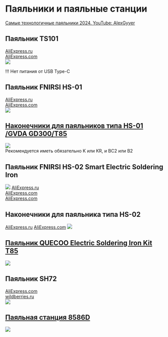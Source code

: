 # Паяльники и паяльные станции
[Самые технологичные паяльники 2024. YouTube: AlexGyver](https://www.youtube.com/watch?v=BaF2fTm9Yzw)  

## Паяльник TS101 
[AliExpress.ru](https://aliexpress.ru/item/1005005455339524.html?sku_id=12000033150801492)  
[AliExpress.com](https://aliexpress.com/item/1005005455339524.html?sku_id=12000033150801492)  
![](Iron_TS101.png)

!!! Нет питания от USB Type-C

## Паяльник FNIRSI HS-01 
[AliExpress.ru](https://aliexpress.ru/item/1005005115153707.html)  
[AliExpress.com](https://aliexpress.com/item/1005005115153707.html)  
![](Iron_FNISI_HS-01.png)

## [Наконечники для паяльников типа HS-01 /GVDA GD300/T85](https://aliexpress.com/item/1005005341697648.html)
![](SolderinIronTipsHS-01.png)  
Рекомендуется иметь обязательно K или KR, и BC2 или B2


## Паяльник FNIRSI HS-02 Smart Electric Soldering Iron
![](FNIRSI_HS-02.png)
[AliExpress.ru](https://aliexpress.ru/item/1005006735514954.html?sku_id=12000038129710249)  
[AliExpress.com](https://aliexpress.com/item/1005006735514954.html)  
[AliExpress.com](https://vi.aliexpress.com/item/1005006655028971.html)  

## Наконечники для паяльника типа HS-02
[AliExpress.ru](https://aliexpress.ru/item/1005006850977906.html?sku_id=12000038514168689)
[AliExpress.com](https://vi.aliexpress.com/item/1005006850977906.html)
![](SolderinIronTipsHS-02.png)


## [Паяльник QUECOO Electric Soldering Iron Kit T85](https://vi.aliexpress.com/item/1005005739337645.html)  
![](Quecoo_T85.png)  

## Паяльник SH72
[AliExpress.com](https://vi.aliexpress.com/i/1005002953909364.html)  
[wildberries.ru](https://www.wildberries.ru/catalog/191392610/detail.aspx)  
![](SH72.png)


## [Паяльная станция 8586D](https://vi.aliexpress.com/item/1005006227757769.html)
![](Iron_Station_JCD_8586D.png)  

